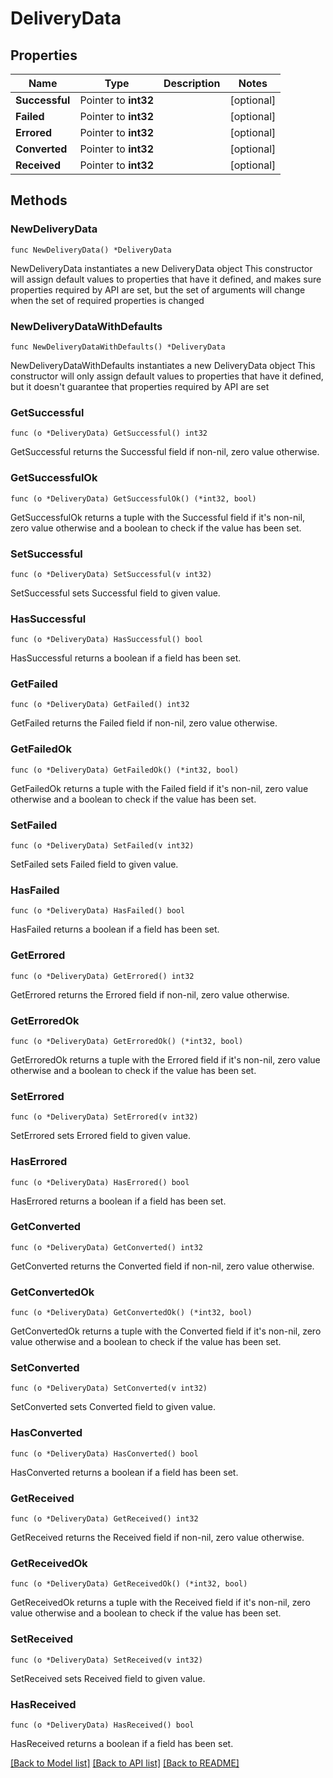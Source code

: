 # DeliveryData

## Properties

Name | Type | Description | Notes
------------ | ------------- | ------------- | -------------
**Successful** | Pointer to **int32** |  | [optional] 
**Failed** | Pointer to **int32** |  | [optional] 
**Errored** | Pointer to **int32** |  | [optional] 
**Converted** | Pointer to **int32** |  | [optional] 
**Received** | Pointer to **int32** |  | [optional] 

## Methods

### NewDeliveryData

`func NewDeliveryData() *DeliveryData`

NewDeliveryData instantiates a new DeliveryData object
This constructor will assign default values to properties that have it defined,
and makes sure properties required by API are set, but the set of arguments
will change when the set of required properties is changed

### NewDeliveryDataWithDefaults

`func NewDeliveryDataWithDefaults() *DeliveryData`

NewDeliveryDataWithDefaults instantiates a new DeliveryData object
This constructor will only assign default values to properties that have it defined,
but it doesn't guarantee that properties required by API are set

### GetSuccessful

`func (o *DeliveryData) GetSuccessful() int32`

GetSuccessful returns the Successful field if non-nil, zero value otherwise.

### GetSuccessfulOk

`func (o *DeliveryData) GetSuccessfulOk() (*int32, bool)`

GetSuccessfulOk returns a tuple with the Successful field if it's non-nil, zero value otherwise
and a boolean to check if the value has been set.

### SetSuccessful

`func (o *DeliveryData) SetSuccessful(v int32)`

SetSuccessful sets Successful field to given value.

### HasSuccessful

`func (o *DeliveryData) HasSuccessful() bool`

HasSuccessful returns a boolean if a field has been set.

### GetFailed

`func (o *DeliveryData) GetFailed() int32`

GetFailed returns the Failed field if non-nil, zero value otherwise.

### GetFailedOk

`func (o *DeliveryData) GetFailedOk() (*int32, bool)`

GetFailedOk returns a tuple with the Failed field if it's non-nil, zero value otherwise
and a boolean to check if the value has been set.

### SetFailed

`func (o *DeliveryData) SetFailed(v int32)`

SetFailed sets Failed field to given value.

### HasFailed

`func (o *DeliveryData) HasFailed() bool`

HasFailed returns a boolean if a field has been set.

### GetErrored

`func (o *DeliveryData) GetErrored() int32`

GetErrored returns the Errored field if non-nil, zero value otherwise.

### GetErroredOk

`func (o *DeliveryData) GetErroredOk() (*int32, bool)`

GetErroredOk returns a tuple with the Errored field if it's non-nil, zero value otherwise
and a boolean to check if the value has been set.

### SetErrored

`func (o *DeliveryData) SetErrored(v int32)`

SetErrored sets Errored field to given value.

### HasErrored

`func (o *DeliveryData) HasErrored() bool`

HasErrored returns a boolean if a field has been set.

### GetConverted

`func (o *DeliveryData) GetConverted() int32`

GetConverted returns the Converted field if non-nil, zero value otherwise.

### GetConvertedOk

`func (o *DeliveryData) GetConvertedOk() (*int32, bool)`

GetConvertedOk returns a tuple with the Converted field if it's non-nil, zero value otherwise
and a boolean to check if the value has been set.

### SetConverted

`func (o *DeliveryData) SetConverted(v int32)`

SetConverted sets Converted field to given value.

### HasConverted

`func (o *DeliveryData) HasConverted() bool`

HasConverted returns a boolean if a field has been set.

### GetReceived

`func (o *DeliveryData) GetReceived() int32`

GetReceived returns the Received field if non-nil, zero value otherwise.

### GetReceivedOk

`func (o *DeliveryData) GetReceivedOk() (*int32, bool)`

GetReceivedOk returns a tuple with the Received field if it's non-nil, zero value otherwise
and a boolean to check if the value has been set.

### SetReceived

`func (o *DeliveryData) SetReceived(v int32)`

SetReceived sets Received field to given value.

### HasReceived

`func (o *DeliveryData) HasReceived() bool`

HasReceived returns a boolean if a field has been set.


[[Back to Model list]](../README.md#documentation-for-models) [[Back to API list]](../README.md#documentation-for-api-endpoints) [[Back to README]](../README.md)


